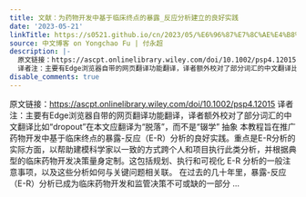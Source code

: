 ```yaml
---
title: 文献：为药物开发中基于临床终点的暴露_反应分析建立的良好实践
date: '2023-05-21'
linkTitle: https://s0521.github.io/cn/2023/05/%E6%96%87%E7%8C%AE%E4%B8%BA%E8%8D%AF%E7%89%A9%E5%BC%80%E5%8F%91%E4%B8%AD%E5%9F%BA%E4%BA%8E%E4%B8%B4%E5%BA%8A%E7%BB%88%E7%82%B9%E7%9A%84%E6%9A%B4%E9%9C%B2_%E5%8F%8D%E5%BA%94%E5%88%86%E6%9E%90%E5%BB%BA%E7%AB%8B%E7%9A%84%E8%89%AF%E5%A5%BD%E5%AE%9E%E8%B7%B5/
source: 中文博客 on Yongchao Fu | 付永超
description: |-
  原文链接：https://ascpt.onlinelibrary.wiley.com/doi/10.1002/psp4.12015
  译者注：主要有Edge浏览器自带的网页翻译功能翻译，译者额外校对了部分词汇的中文翻译比如“dropout”在本文应翻译为“脱落”，而不是“辍学” 抽象 本教程旨在推广药物开发中基于临床终点的暴露-反应（E-R）分析的良好实践。重点是E-R分析的实际方面，以帮助建模科学家以一致的方式跨个人和项目执行此类分析，并根据典型的临床药物开发决策量身定制。这包括规划、执行和可视化 E-R 分析的一般注意事项，以及这些分析如何与关键问题相关联。 在过去的几十年里，暴露-反应（E-R）分析已成为临床药物开发和监管决策不可或缺的一部分 ...
disable_comments: true
---
```

原文链接：https://ascpt.onlinelibrary.wiley.com/doi/10.1002/psp4.12015
译者注：主要有Edge浏览器自带的网页翻译功能翻译，译者额外校对了部分词汇的中文翻译比如“dropout”在本文应翻译为“脱落”，而不是“辍学” 抽象 本教程旨在推广药物开发中基于临床终点的暴露-反应（E-R）分析的良好实践。重点是E-R分析的实际方面，以帮助建模科学家以一致的方式跨个人和项目执行此类分析，并根据典型的临床药物开发决策量身定制。这包括规划、执行和可视化 E-R 分析的一般注意事项，以及这些分析如何与关键问题相关联。 在过去的几十年里，暴露-反应（E-R）分析已成为临床药物开发和监管决策不可或缺的一部分 ...